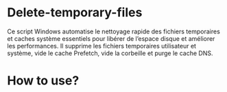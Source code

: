 # Delete-temporary-files
Ce script Windows automatise le nettoyage rapide des fichiers temporaires et caches système essentiels pour libérer de l’espace disque et améliorer les performances.  Il supprime les fichiers temporaires utilisateur et système, vide le cache Prefetch, vide la corbeille et purge le cache DNS. 

# How to use?
